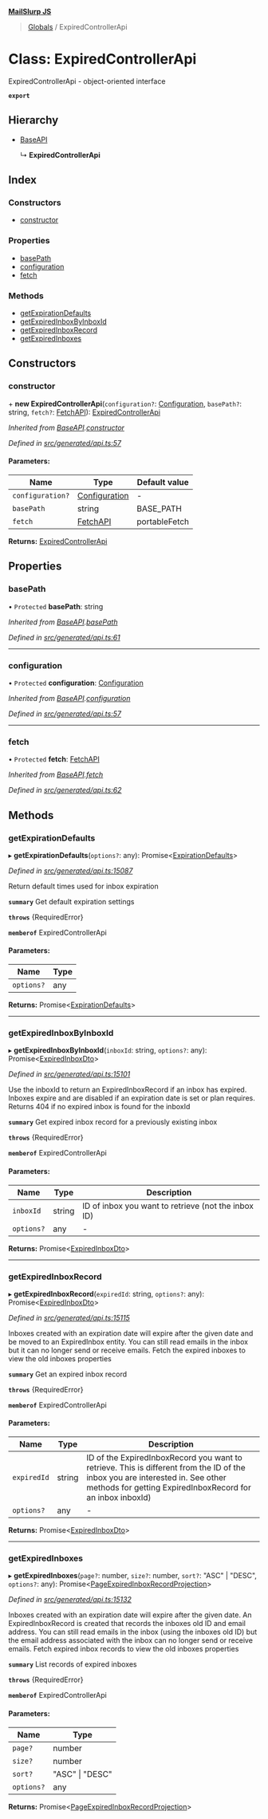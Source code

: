 **[MailSlurp JS](../README.md)**

> [Globals](../README.md) / ExpiredControllerApi

# Class: ExpiredControllerApi

ExpiredControllerApi - object-oriented interface

**`export`** 

## Hierarchy

* [BaseAPI](baseapi.md)

  ↳ **ExpiredControllerApi**

## Index

### Constructors

* [constructor](expiredcontrollerapi.md#constructor)

### Properties

* [basePath](expiredcontrollerapi.md#basepath)
* [configuration](expiredcontrollerapi.md#configuration)
* [fetch](expiredcontrollerapi.md#fetch)

### Methods

* [getExpirationDefaults](expiredcontrollerapi.md#getexpirationdefaults)
* [getExpiredInboxByInboxId](expiredcontrollerapi.md#getexpiredinboxbyinboxid)
* [getExpiredInboxRecord](expiredcontrollerapi.md#getexpiredinboxrecord)
* [getExpiredInboxes](expiredcontrollerapi.md#getexpiredinboxes)

## Constructors

### constructor

\+ **new ExpiredControllerApi**(`configuration?`: [Configuration](configuration.md), `basePath?`: string, `fetch?`: [FetchAPI](../interfaces/fetchapi.md)): [ExpiredControllerApi](expiredcontrollerapi.md)

*Inherited from [BaseAPI](baseapi.md).[constructor](baseapi.md#constructor)*

*Defined in [src/generated/api.ts:57](https://github.com/mailslurp/mailslurp-client/blob/eace919/src/generated/api.ts#L57)*

#### Parameters:

Name | Type | Default value |
------ | ------ | ------ |
`configuration?` | [Configuration](configuration.md) | - |
`basePath` | string | BASE\_PATH |
`fetch` | [FetchAPI](../interfaces/fetchapi.md) | portableFetch |

**Returns:** [ExpiredControllerApi](expiredcontrollerapi.md)

## Properties

### basePath

• `Protected` **basePath**: string

*Inherited from [BaseAPI](baseapi.md).[basePath](baseapi.md#basepath)*

*Defined in [src/generated/api.ts:61](https://github.com/mailslurp/mailslurp-client/blob/eace919/src/generated/api.ts#L61)*

___

### configuration

• `Protected` **configuration**: [Configuration](configuration.md)

*Inherited from [BaseAPI](baseapi.md).[configuration](baseapi.md#configuration)*

*Defined in [src/generated/api.ts:57](https://github.com/mailslurp/mailslurp-client/blob/eace919/src/generated/api.ts#L57)*

___

### fetch

• `Protected` **fetch**: [FetchAPI](../interfaces/fetchapi.md)

*Inherited from [BaseAPI](baseapi.md).[fetch](baseapi.md#fetch)*

*Defined in [src/generated/api.ts:62](https://github.com/mailslurp/mailslurp-client/blob/eace919/src/generated/api.ts#L62)*

## Methods

### getExpirationDefaults

▸ **getExpirationDefaults**(`options?`: any): Promise\<[ExpirationDefaults](../interfaces/expirationdefaults.md)>

*Defined in [src/generated/api.ts:15087](https://github.com/mailslurp/mailslurp-client/blob/eace919/src/generated/api.ts#L15087)*

Return default times used for inbox expiration

**`summary`** Get default expiration settings

**`throws`** {RequiredError}

**`memberof`** ExpiredControllerApi

#### Parameters:

Name | Type |
------ | ------ |
`options?` | any |

**Returns:** Promise\<[ExpirationDefaults](../interfaces/expirationdefaults.md)>

___

### getExpiredInboxByInboxId

▸ **getExpiredInboxByInboxId**(`inboxId`: string, `options?`: any): Promise\<[ExpiredInboxDto](../interfaces/expiredinboxdto.md)>

*Defined in [src/generated/api.ts:15101](https://github.com/mailslurp/mailslurp-client/blob/eace919/src/generated/api.ts#L15101)*

Use the inboxId to return an ExpiredInboxRecord if an inbox has expired. Inboxes expire and are disabled if an expiration date is set or plan requires. Returns 404 if no expired inbox is found for the inboxId

**`summary`** Get expired inbox record for a previously existing inbox

**`throws`** {RequiredError}

**`memberof`** ExpiredControllerApi

#### Parameters:

Name | Type | Description |
------ | ------ | ------ |
`inboxId` | string | ID of inbox you want to retrieve (not the inbox ID) |
`options?` | any | - |

**Returns:** Promise\<[ExpiredInboxDto](../interfaces/expiredinboxdto.md)>

___

### getExpiredInboxRecord

▸ **getExpiredInboxRecord**(`expiredId`: string, `options?`: any): Promise\<[ExpiredInboxDto](../interfaces/expiredinboxdto.md)>

*Defined in [src/generated/api.ts:15115](https://github.com/mailslurp/mailslurp-client/blob/eace919/src/generated/api.ts#L15115)*

Inboxes created with an expiration date will expire after the given date and be moved to an ExpiredInbox entity. You can still read emails in the inbox but it can no longer send or receive emails. Fetch the expired inboxes to view the old inboxes properties

**`summary`** Get an expired inbox record

**`throws`** {RequiredError}

**`memberof`** ExpiredControllerApi

#### Parameters:

Name | Type | Description |
------ | ------ | ------ |
`expiredId` | string | ID of the ExpiredInboxRecord you want to retrieve. This is different from the ID of the inbox you are interested in. See other methods for getting ExpiredInboxRecord for an inbox inboxId) |
`options?` | any | - |

**Returns:** Promise\<[ExpiredInboxDto](../interfaces/expiredinboxdto.md)>

___

### getExpiredInboxes

▸ **getExpiredInboxes**(`page?`: number, `size?`: number, `sort?`: \"ASC\" \| \"DESC\", `options?`: any): Promise\<[PageExpiredInboxRecordProjection](../interfaces/pageexpiredinboxrecordprojection.md)>

*Defined in [src/generated/api.ts:15132](https://github.com/mailslurp/mailslurp-client/blob/eace919/src/generated/api.ts#L15132)*

Inboxes created with an expiration date will expire after the given date. An ExpiredInboxRecord is created that records the inboxes old ID and email address. You can still read emails in the inbox (using the inboxes old ID) but the email address associated with the inbox can no longer send or receive emails. Fetch expired inbox records to view the old inboxes properties

**`summary`** List records of expired inboxes

**`throws`** {RequiredError}

**`memberof`** ExpiredControllerApi

#### Parameters:

Name | Type |
------ | ------ |
`page?` | number |
`size?` | number |
`sort?` | \"ASC\" \| \"DESC\" |
`options?` | any |

**Returns:** Promise\<[PageExpiredInboxRecordProjection](../interfaces/pageexpiredinboxrecordprojection.md)>
